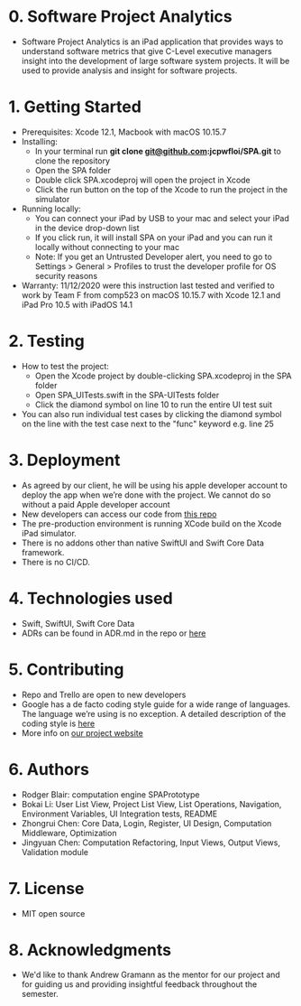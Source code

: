 # 0. Software Project Analytics
* Software Project Analytics is an iPad application that provides ways to understand software metrics that give C-Level executive managers insight into the development of large software system projects. It will be used to provide analysis and insight for software projects.

# 1. Getting Started
* Prerequisites: Xcode 12.1, Macbook with macOS 10.15.7
* Installing: 
	- In your terminal run **git clone git@github.com:jcpwfloi/SPA.git** to clone the repository
	- Open the SPA folder
	- Double click SPA.xcodeproj will open the project in Xcode
	- Click the run button on the top of the Xcode to run the project in the simulator
* Running locally:
	- You can connect your iPad by USB to your mac and select your iPad in the device drop-down list
	- If you click run, it will install SPA on your iPad and you can run it locally without connecting to your mac
	- Note: If you get an Untrusted Developer alert, you need to go to Settings > General > Profiles to trust the developer profile for OS security reasons
* Warranty: 11/12/2020 were this instruction last tested and verified to work by Team F from comp523 on macOS 10.15.7 with Xcode 12.1 and iPad Pro 10.5 with iPadOS 14.1

# 2. Testing
* How to test the project:
	- Open the Xcode project by double-clicking SPA.xcodeproj in the SPA folder
	- Open SPA_UITests.swift in the SPA-UITests folder
	- Click the diamond symbol on line 10 to run the entire UI test suit
* You can also run individual test cases by clicking the diamond symbol on the line with the test case next to the "func" keyword e.g. line 25

# 3. Deployment 
* As agreed by our client, he will be using his apple developer account to deploy the app when we’re done with the project. We cannot do so without a paid Apple developer account
* New developers can access our code from [this repo](https://github.com/jcpwfloi/SPA)
* The pre-production environment is running XCode build on the Xcode iPad simulator. 
* There is no addons other than native SwiftUI and Swift Core Data framework.
* There is no CI/CD.

# 4. Technologies used
* Swift, SwiftUI, Swift Core Data
* ADRs can be found in ADR.md in the repo or [here](https://tarheels.live/teamf/application-architecture/)

# 5. Contributing
* Repo and Trello are open to new developers
* Google has a de facto coding style guide for a wide range of languages. The language we’re using is no exception. A detailed description of the coding style is [here](https://google.github.io/swift/)
* More info on [our project website](https://tarheels.live/teamf)

# 6. Authors
* Rodger Blair: computation engine SPAPrototype
* Bokai Li: User List View, Project List View, List Operations, Navigation, Environment Variables, UI Integration tests, README
* Zhongrui Chen: Core Data, Login, Register, UI Design, Computation Middleware, Optimization
* Jingyuan Chen: Computation Refactoring, Input Views, Output Views, Validation module

# 7. License
* MIT open source

# 8. Acknowledgments
* We'd like to thank Andrew Gramann as the mentor for our project and for guiding us and providing insightful feedback throughout the semester.
